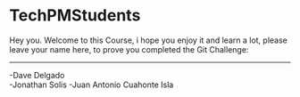 # TechPMStudents

Hey you. Welcome to this Course, i hope you enjoy it and learn a lot, please leave your name here, to prove you completed the Git Challenge:

---
-Dave Delgado  
-Jonathan Solis
-Juan Antonio Cuahonte Isla

